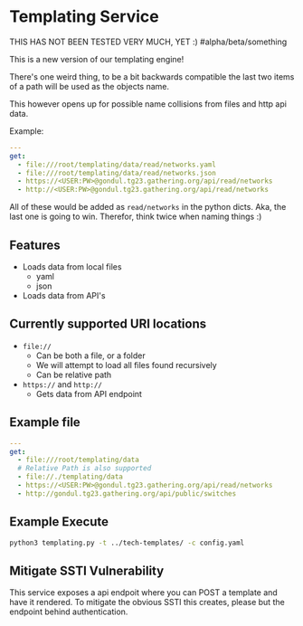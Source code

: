# Templating Service

THIS HAS NOT BEEN TESTED VERY MUCH, YET :) #alpha/beta/something

This is a new version of our templating engine!

There's one weird thing, to be a bit backwards compatible the last two items of a path will be used as the objects name.

This however opens up for possible name collisions from files and http api data.

Example:

```yaml
---
get:
  - file:///root/templating/data/read/networks.yaml
  - file:///root/templating/data/read/networks.json
  - https://<USER:PW>@gondul.tg23.gathering.org/api/read/networks
  - http://<USER:PW>@gondul.tg23.gathering.org/api/read/networks
```

All of these would be added as `read/networks` in the python dicts. Aka, the last one is going to win.
Therefor, think twice when naming things :)

## Features

- Loads data from local files
  - yaml
  - json
- Loads data from API's

## Currently supported URI locations

- `file://`
  - Can be both a file, or a folder
  - We will attempt to load all files found recursively
  - Can be relative path
- `https://` and `http://`
  - Gets data from API endpoint

## Example file

```yaml
---
get:
  - file:///root/templating/data
  # Relative Path is also supported
  - file://./templating/data
  - https://<USER:PW>@gondul.tg23.gathering.org/api/read/networks
  - http://gondul.tg23.gathering.org/api/public/switches
```

## Example Execute

```bash
python3 templating.py -t ../tech-templates/ -c config.yaml
```

## Mitigate SSTI Vulnerability

This service exposes a api endpoit where you can POST a template and have it rendered.
To mitigate the obvious SSTI this creates, please but the endpoint behind authentication.
